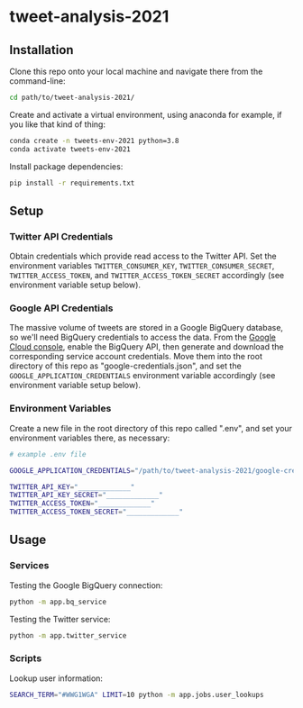 # tweet-analysis-2021

## Installation

Clone this repo onto your local machine and navigate there from the command-line:

```sh
cd path/to/tweet-analysis-2021/
```

Create and activate a virtual environment, using anaconda for example, if you like that kind of thing:

```sh
conda create -n tweets-env-2021 python=3.8
conda activate tweets-env-2021
```

Install package dependencies:

```sh
pip install -r requirements.txt
```

## Setup

### Twitter API Credentials

Obtain credentials which provide read access to the Twitter API. Set the environment variables `TWITTER_CONSUMER_KEY`, `TWITTER_CONSUMER_SECRET`, `TWITTER_ACCESS_TOKEN`, and `TWITTER_ACCESS_TOKEN_SECRET` accordingly (see environment variable setup below).

### Google API Credentials

The massive volume of tweets are stored in a Google BigQuery database, so we'll need BigQuery credentials to access the data. From the [Google Cloud console](https://console.cloud.google.com/), enable the BigQuery API, then generate and download the corresponding service account credentials. Move them into the root directory of this repo as "google-credentials.json", and set the `GOOGLE_APPLICATION_CREDENTIALS` environment variable accordingly (see environment variable setup below).

### Environment Variables

Create a new file in the root directory of this repo called ".env", and set your environment variables there, as necessary:

```sh
# example .env file

GOOGLE_APPLICATION_CREDENTIALS="/path/to/tweet-analysis-2021/google-credentials.json"

TWITTER_API_KEY="_____________"
TWITTER_API_KEY_SECRET="_____________"
TWITTER_ACCESS_TOKEN="_____________"
TWITTER_ACCESS_TOKEN_SECRET="_____________"
```

## Usage

### Services

Testing the Google BigQuery connection:

```sh
python -m app.bq_service
```

Testing the Twitter service:

```sh
python -m app.twitter_service
```

### Scripts

Lookup user information:

```sh
SEARCH_TERM="#WWG1WGA" LIMIT=10 python -m app.jobs.user_lookups
```
